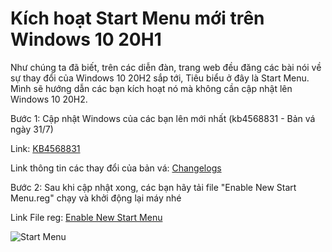 # Kích hoạt Start Menu mới trên Windows 10 20H1

Như chúng ta đã biết, trên các diễn đàn, trang web đều đăng các bài nói về sự thay đổi của Windows 10 20H2 sắp tới, Tiêu biểu ở đây là Start Menu. Mình sẽ hướng dẫn các bạn kích hoạt nó mà không cần cập nhật lên Windows 10 20H2.

Bước 1: Cập nhật Windows của các bạn lên mới nhất (kb4568831 - Bản vá ngày 31/7)

Link: [KB4568831](https://www.catalog.update.microsoft.com/Search.aspx?q=KB4568831)

Link thông tin các thay đổi của bản vá: [Changelogs](https://support.microsoft.com/en-us/help/4568831/windows-10-update-kb4568831)

Bước 2: Sau khi cập nhật xong, các bạn hãy tải file "Enable New Start Menu.reg" chạy và khởi động lại máy nhé

Link File reg: [Enable New Start Menu](https://www.upload.ee/files/12103355/Enable_New_Start_Menu.reg.html)

![Start Menu](https://i.imgur.com/oNo7qZL.png)
